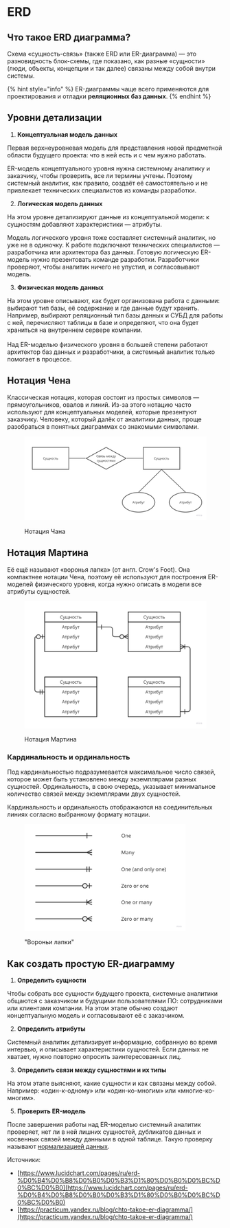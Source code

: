 # ERD

## Что такое ERD диаграмма?

Схема «сущность-связь» (также ERD или ER-диаграмма) — это разновидность блок-схемы, где показано, как разные «сущности» (люди, объекты, концепции и так далее) связаны между собой внутри системы.&#x20;

{% hint style="info" %}
ER-диаграммы чаще всего применяются для проектирования и отладки **реляционных баз данных**.
{% endhint %}

## Уровни детализации

1. **Концептуальная модель данных**

Первая верхнеуровневая модель для представления новой предметной области будущего проекта: что в ней есть и с чем нужно работать.

ER-модель концептуального уровня нужна системному аналитику и заказчику, чтобы проверить, все ли термины учтены. Поэтому системный аналитик, как правило, создаёт её самостоятельно и не привлекает технических специалистов из команды разработки.

2. **Логическая модель данных**

На этом уровне детализируют данные из концептуальной модели: к сущностям добавляют характеристики — атрибуты.

Модель логического уровня тоже составляет системный аналитик, но уже не в одиночку. К работе подключают технических специалистов ― разработчика или архитектора баз данных. Готовую логическую ER-модель нужно презентовать команде разработки. Разработчики проверяют, чтобы аналитик ничего не упустил, и согласовывают модель.

3. **Физическая модель данных**

На этом уровне описывают, как будет организована работа с данными: выбирают тип базы, её содержание и где данные будут хранить. Например, выбирают реляционный тип базы данных и СУБД для работы с ней, перечисляют таблицы в базе и определяют, что она будет храниться на внутреннем сервере компании.\
\
Над ER-моделью физического уровня в большей степени работают архитектор баз данных и разработчики, а системный аналитик только помогает в процессе.

## Нотация Чена

Классическая нотация, которая состоит из простых символов — прямоугольников, овалов и линий. Из-за этого нотацию часто используют для концептуальных моделей, которые презентуют заказчику. Человеку, который далёк от аналитики данных, проще разобраться в понятных диаграммах со знакомыми символами.

<figure><img src="../../../.gitbook/assets/osi (7).jpg" alt="" width="563"><figcaption><p>Нотация Чана</p></figcaption></figure>

## Нотация Мартина

Её ещё называют «воронья лапка» (от англ. Crow's Foot). Она компактнее нотации Чена, поэтому её используют для построения ER-моделей физического уровня, когда нужно описать в модели все атрибуты сущностей.

<figure><img src="../../../.gitbook/assets/osi (8).jpg" alt="" width="563"><figcaption><p>Нотация Мартина</p></figcaption></figure>

### Кардинальность и ординальность

Под кардинальностью подразумевается максимальное число связей, которое может быть установлено между экземплярами разных сущностей. Ординальность, в свою очередь, указывает минимальное количество связей между экземплярами двух сущностей.

Кардинальность и ординальность отображаются на соединительных линиях согласно выбранному формату нотации.

<figure><img src="../../../.gitbook/assets/osi (9).jpg" alt="" width="375"><figcaption><p>"Вороньи лапки"</p></figcaption></figure>

## Как создать простую ER‑диаграмму

1. **Определить сущности**

Чтобы собрать все сущности будущего проекта, системные аналитики общаются с заказчиком и будущими пользователями ПО: сотрудниками или клиентами компании. На этом этапе обычно создают концептуальную модель и согласовывают её с заказчиком.

2. **Определить атрибуты**

Системный аналитик детализирует информацию, собранную во время интервью, и описывает характеристики сущностей. Если данных не хватает, нужно повторно опросить заинтересованных лиц.

3. **Определить связи между сущностями и их типы**

На этом этапе выясняют, какие сущности и как связаны между собой. Например: «один-к-одному» или «один-ко-многим» или «многие-ко-многим».

5. **Проверить ER-модель**

После завершения работы над ER-моделью системный аналитик проверяет, нет ли в ней лишних сущностей, дубликатов данных и косвенных связей между данными в одной таблице. Такую проверку называют [нормализацией данных](../../bazy-dannykh/relyacionnye/normalnye-formy.md).







Источники:&#x20;

* [https://www.lucidchart.com/pages/ru/erd-%D0%B4%D0%B8%D0%B0%D0%B3%D1%80%D0%B0%D0%BC%D0%BC%D0%B0](https://www.lucidchart.com/pages/ru/erd-%D0%B4%D0%B8%D0%B0%D0%B3%D1%80%D0%B0%D0%BC%D0%BC%D0%B0)
* [https://practicum.yandex.ru/blog/chto-takoe-er-diagramma/](https://practicum.yandex.ru/blog/chto-takoe-er-diagramma/)
